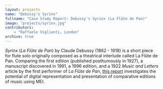 ```yaml
---
layout: projects
name: "Debussy's Syrinx"
fullname: "Case Study Report: Debussy's Syrinx (La Flûte de Pan)"
image: "projects/syrinx.jpg"
contributors: 
    - "Raffaele Viglianti, London"
archive: true
---
```

_Syrinx_ (_La Flûte de Pan_) by Claude Debussy (1862 - 1918) is a short piece for flute solo originally composed as a theatrical interlude called La Flûte de Pan. Comparing the first edition (published posthumously in 1927), a manuscript discovered in 1991, a 1996 edition, and a 1922 _Music and Letters_ article by the first performer of _La Flûte de Pan_, [this report](https://core.ac.uk/download/pdf/147825165.pdf) investigates the potential of digital representation and presentation of comparative editions of music using MEI.